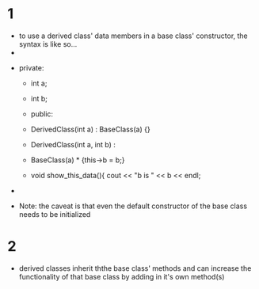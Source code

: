 # 1
- to use a derived class' data members in a base class' constructor, the syntax is like so...
-
* private:
    * int a;
    * int b; 

    * public:
    * DerivedClass(int a) : BaseClass(a) {}
    * DerivedClass(int a, int b) : 
    * BaseClass(a) *  {this->b = b;}

    * void show_this_data(){
        cout << "b is " << b << endl;
- 

- Note: the caveat is that even the default constructor of the base class needs to be initialized

# 2
- derived classes inherit ththe base class' methods and can increase the functionality of that base class by adding in it's own method(s)